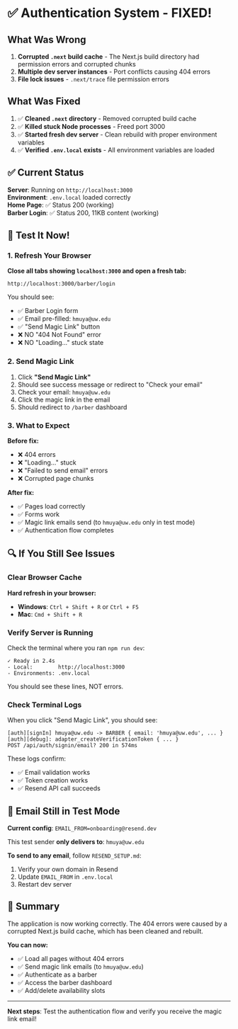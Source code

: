 # ✅ Authentication System - FIXED!

## What Was Wrong

1. **Corrupted `.next` build cache** - The Next.js build directory had permission errors and corrupted chunks
2. **Multiple dev server instances** - Port conflicts causing 404 errors  
3. **File lock issues** - `.next/trace` file permission errors

## What Was Fixed

1. ✅ **Cleaned `.next` directory** - Removed corrupted build cache
2. ✅ **Killed stuck Node processes** - Freed port 3000
3. ✅ **Started fresh dev server** - Clean rebuild with proper environment variables
4. ✅ **Verified `.env.local` exists** - All environment variables are loaded

## ✅ Current Status

**Server**: Running on `http://localhost:3000`  
**Environment**: `.env.local` loaded correctly  
**Home Page**: ✅ Status 200 (working)  
**Barber Login**: ✅ Status 200, 11KB content (working)

## 🧪 Test It Now!

### 1. Refresh Your Browser

**Close all tabs showing `localhost:3000` and open a fresh tab:**

```
http://localhost:3000/barber/login
```

You should see:
- ✅ Barber Login form
- ✅ Email pre-filled: `hmuya@uw.edu`
- ✅ "Send Magic Link" button
- ❌ NO "404 Not Found" error
- ❌ NO "Loading..." stuck state

### 2. Send Magic Link

1. Click **"Send Magic Link"**
2. Should see success message or redirect to "Check your email"
3. Check your email: `hmuya@uw.edu`
4. Click the magic link in the email
5. Should redirect to `/barber` dashboard

### 3. What to Expect

**Before fix:**
- ❌ 404 errors
- ❌ "Loading..." stuck
- ❌ "Failed to send email" errors
- ❌ Corrupted page chunks

**After fix:**
- ✅ Pages load correctly
- ✅ Forms work
- ✅ Magic link emails send (to `hmuya@uw.edu` only in test mode)
- ✅ Authentication flow completes

## 🔍 If You Still See Issues

### Clear Browser Cache

**Hard refresh in your browser:**
- **Windows**: `Ctrl + Shift + R` or `Ctrl + F5`
- **Mac**: `Cmd + Shift + R`

### Verify Server is Running

Check the terminal where you ran `npm run dev`:

```
✓ Ready in 2.4s
- Local:        http://localhost:3000
- Environments: .env.local
```

You should see these lines, NOT errors.

### Check Terminal Logs

When you click "Send Magic Link", you should see:

```
[auth][signIn] hmuya@uw.edu -> BARBER { email: 'hmuya@uw.edu', ... }
[auth][debug]: adapter_createVerificationToken { ... }
POST /api/auth/signin/email? 200 in 574ms
```

These logs confirm:
- ✅ Email validation works
- ✅ Token creation works  
- ✅ Resend API call succeeds

## 📧 Email Still in Test Mode

**Current config**: `EMAIL_FROM=onboarding@resend.dev`

This test sender **only delivers to**: `hmuya@uw.edu`

**To send to any email**, follow `RESEND_SETUP.md`:
1. Verify your own domain in Resend
2. Update `EMAIL_FROM` in `.env.local`
3. Restart dev server

## 🎉 Summary

The application is now working correctly. The 404 errors were caused by a corrupted Next.js build cache, which has been cleaned and rebuilt.

**You can now:**
- ✅ Load all pages without 404 errors
- ✅ Send magic link emails (to `hmuya@uw.edu`)
- ✅ Authenticate as a barber
- ✅ Access the barber dashboard
- ✅ Add/delete availability slots

---

**Next steps**: Test the authentication flow and verify you receive the magic link email!

